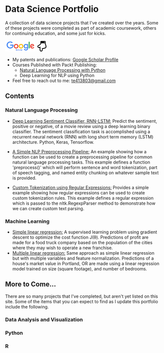 # Data Science Portfolio

A collection of data science projects that I've created over the years. Some of these projects were completed as part of academic coursework, others for continuing education, and some just for kicks.

<img src="https://github.com/edwardsta/Data-Science-Portfolio/blob/master/Google_Scholar_logo_2015.png" width="98" height="37"/> <img src="https://github.com/edwardsta/Data-Science-Portfolio/blob/master/120px-Hand_down_font_awesome.png" width="35" height="35"/>
* My patents and publications: [Google Scholar Profile](https://scholar.google.com/citations?hl=en&user=TU6NdvoAAAAJ&view_op=list_works&gmla=AJsN-F7ZKzVe_EYhbPFninBgw6kF0HaIMBTuVGlO6zvPxempxA3Ot8dbo3GMfIiLivoDkaqLDRDpk6qOqAoxmpvaD0yGbtoGNtitf3izC2JjYw87Ao1H2KO01-kuWWDa-W3pCVRPK16ymFk59n4NT6nUmjwBxer00xEQQBtSfEFLBHMpacdQbJ3FJmtnIr6lCojDP_DQ2S0R&sciund=3997793742447824371)
* Courses Published with Packt Publishing:
  * [Natural Language Processing with Python](https://www.packtpub.com/big-data-and-business-intelligence/natural-language-processing-python-video)
  * Deep Learning for NLP using Python
* Feel free to reach out to me: te413803@gmail.com

## Contents

### Natural Language Processing
* [Deep Learning Sentiment Classifier, RNN-LSTM:](https://github.com/edwardsta/sentiment-classifier-rnn-lstm) Predict the sentiment, positive or negative, of a movie review using a deep learning binary classifier. The sentiment classification task is accomplished using a recurrent neural network (RNN) with long short term memory (LSTM) architecture. Python, Keras, Tensorflow.

* [A Simple NLP Preprocessing Pipeline:](https://github.com/edwardsta/simple-nlp-pipeline) An example showing how a function can be used to create a preprocessing pipeline for common natural language processing tasks. This example defines a function 'preprocess()' which will perform sentence and word tokenization, part of speech tagging, and named entity chunking on whatever sample text is provided.

* [Custom Tokenization using Regular Expressions:](https://github.com/edwardsta/tokenization-regular-expressions) Provides a simple example showing how regular expressions can be used to create custom tokenization rules. This example defines a regular expression which is passed to the nltk.RegexpParser method to demonstrate how we can create custom text parsing.

### Machine Learning
* [Simple linear regression:](https://github.com/edwardsta/simple-linear-regression) A supervised learning problem using gradient descent to optimize the cost function J(θ). Predictions of profit are made for a food truck company based on the population of the cities where they may wish to operate a new franchise.
* [Multiple linear regression:](https://github.com/edwardsta/multiple-linear-regression) Same approach as simple linear regression but with multiple variables and feature normalization. Predictions of a house's market value in Portland, OR are made using a linear regression model trained on size (square footage), and number of bedrooms.

## More to Come...
There are so many projects that I've completed, but aren't yet listed on this site. Some of the items that you can expect to find as I update this portfolio include the following.

### Data Analysis and Visualization
### Python
### R 
